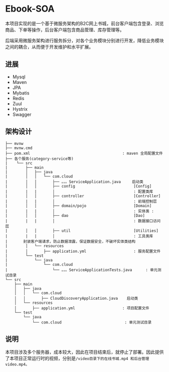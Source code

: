 # Ebook-SOA

本项目实现的是一个基于微服务架构的B2C网上书城，前台客户端包含登录、浏览商品、下单等操作，后台客户端包含商品管理、库存管理等。

后端采用微服务架构进行服务拆分，对各个业务模块分别进行开发，降低业务模块之间的耦合，从而便于开发维护和水平扩展。

## 进展
- Mysql
- Maven
- JPA
- Mybatis
- Redis
- Zuul
- Hystrix
- Swagger

## 架构设计
```
├── mvnw
├── mvnw.cmd
├── pom.xml                                         : maven 全局配置文件
├── 各个服务(category-service等)
|    └── src
|        ├── main
|        │   ├── java
|        │   │   └── com.cloud
|        │   │       ├── 。。。ServiceApplication.java     启动类
|        │   │       ├── config                          [Config]
|        |   |       │                                   : 配置类库
|        │   │       ├── controller                      [Controller] 
|        |   |       │                                   : 前端控制层
|        │   │       ├── domain/pojo                     [Domain]
|        |   |       │                                   : 实体类 : 
|        │   │       ├── dao                             [Dao]
|        |   |       │                                   : 数据接口访问层 
|        │   │       ├── util                            [Utilities]
|        |   |       │                                   : 工具类库
|       封装客户端请求，防止数据泄露，保证数据安全，不破坏实体类结构
|        │   └── resources
|        │       ├── application.yml                     : 服务配置文件
|        └── test 
|            └── java
|                └── com.cloud
|                    └── 。。。ServiceApplicationTests.java      : 单元测试目录
└── src
    ├── main
    │   ├── java
    │   │   └── com.cloud
    │   │       ├── CloudDiscoveryApplication.java    启动类
    │   └── resources
    │       ├── application.yml                     : 项目配置文件
    └── test 
        └── java
            └── com.cloud                            : 单元测试目录
```

## 说明
本项目涉及多个服务器，成本较大，因此在项目结束后，就停止了部署。因此提供了本项目正常运行时的视频，分别是```/video目录下的在线书城.mp4 和后台管理video.mp4。 ```
